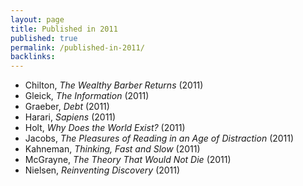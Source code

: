 ```yaml
---
layout: page
title: Published in 2011
published: true
permalink: /published-in-2011/
backlinks: 
---
```


* Chilton, _The Wealthy Barber Returns_ (2011) 
* Gleick, _The Information_ (2011) 
* Graeber, _Debt_ (2011) 
* Harari, _Sapiens_ (2011) 
* Holt, _Why Does the World Exist?_ (2011) 
* Jacobs, _The Pleasures of Reading in an Age of Distraction_ (2011) 
* Kahneman, _Thinking, Fast and Slow_ (2011) 
* McGrayne, _The Theory That Would Not Die_ (2011) 
* Nielsen, _Reinventing Discovery_ (2011) 
